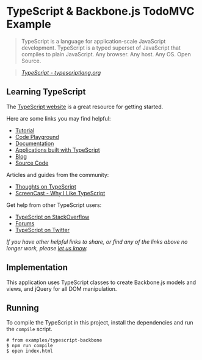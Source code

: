 # TypeScript & Backbone.js TodoMVC Example

> TypeScript is a language for application-scale JavaScript development. TypeScript is a typed superset of JavaScript that compiles to plain JavaScript. Any browser. Any host. Any OS. Open Source.

> _[TypeScript - typescriptlang.org](http://typescriptlang.org)_


## Learning TypeScript

The [TypeScript website](http://typescriptlang.org) is a great resource for getting started.

Here are some links you may find helpful:

* [Tutorial](http://www.typescriptlang.org/Tutorial)
* [Code Playground](http://www.typescriptlang.org/Playground)
* [Documentation](http://typescript.codeplex.com/documentation)
* [Applications built with TypeScript](http://www.typescriptlang.org/Samples)
* [Blog](http://blogs.msdn.com/b/typescript)
* [Source Code](http://typescript.codeplex.com/sourcecontrol/latest#README.txt)

Articles and guides from the community:

* [Thoughts on TypeScript](http://www.nczonline.net/blog/2012/10/04/thoughts-on-typescript)
* [ScreenCast - Why I Like TypeScript](http://www.leebrimelow.com/why-i-like-typescripts)

Get help from other TypeScript users:

* [TypeScript on StackOverflow](http://stackoverflow.com/questions/tagged/typescript)
* [Forums](http://typescript.codeplex.com/discussions)
* [TypeScript on Twitter](http://twitter.com/typescriptlang)

_If you have other helpful links to share, or find any of the links above no longer work, please [let us know](https://github.com/tastejs/todomvc/issues)._


## Implementation

This application uses TypeScript classes to create Backbone.js models and views, and jQuery for all DOM manipulation.


## Running

To compile the TypeScript in this project, install the dependencies and run the `compile` script.

```
# from examples/typescript-backbone
$ npm run compile
$ open index.html
```
